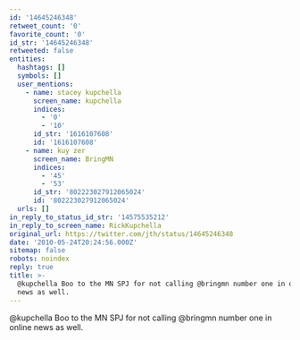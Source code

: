 ```yaml
---
id: '14645246348'
retweet_count: '0'
favorite_count: '0'
id_str: '14645246348'
retweeted: false
entities:
  hashtags: []
  symbols: []
  user_mentions:
    - name: stacey kupchella
      screen_name: kupchella
      indices:
        - '0'
        - '10'
      id_str: '1616107608'
      id: '1616107608'
    - name: kuy zer
      screen_name: BringMN
      indices:
        - '45'
        - '53'
      id_str: '802223027912065024'
      id: '802223027912065024'
  urls: []
in_reply_to_status_id_str: '14575535212'
in_reply_to_screen_name: RickKupchella
original_url: https://twitter.com/jth/status/14645246348
date: '2010-05-24T20:24:56.000Z'
sitemap: false
robots: noindex
reply: true
title: >-
  @kupchella Boo to the MN SPJ for not calling @bringmn number one in online
  news as well.
---
```


@kupchella Boo to the MN SPJ for not calling @bringmn number one in online news as well.